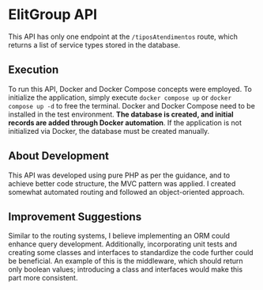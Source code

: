 # ElitGroup API

This API has only one endpoint at the `/tiposAtendimentos` route, which returns a list of service types stored in the database.

## Execution
To run this API, Docker and Docker Compose concepts were employed. To initialize the application, simply execute `docker compose up` or `docker compose up -d` to free the terminal. Docker and Docker Compose need to be installed in the test environment. **The database is created, and initial records are added through Docker automation**. If the application is not initialized via Docker, the database must be created manually.

## About Development
This API was developed using pure PHP as per the guidance, and to achieve better code structure, the MVC pattern was applied. I created somewhat automated routing and followed an object-oriented approach.

## Improvement Suggestions
Similar to the routing systems, I believe implementing an ORM could enhance query development. Additionally, incorporating unit tests and creating some classes and interfaces to standardize the code further could be beneficial. An example of this is the middleware, which should return only boolean values; introducing a class and interfaces would make this part more consistent.